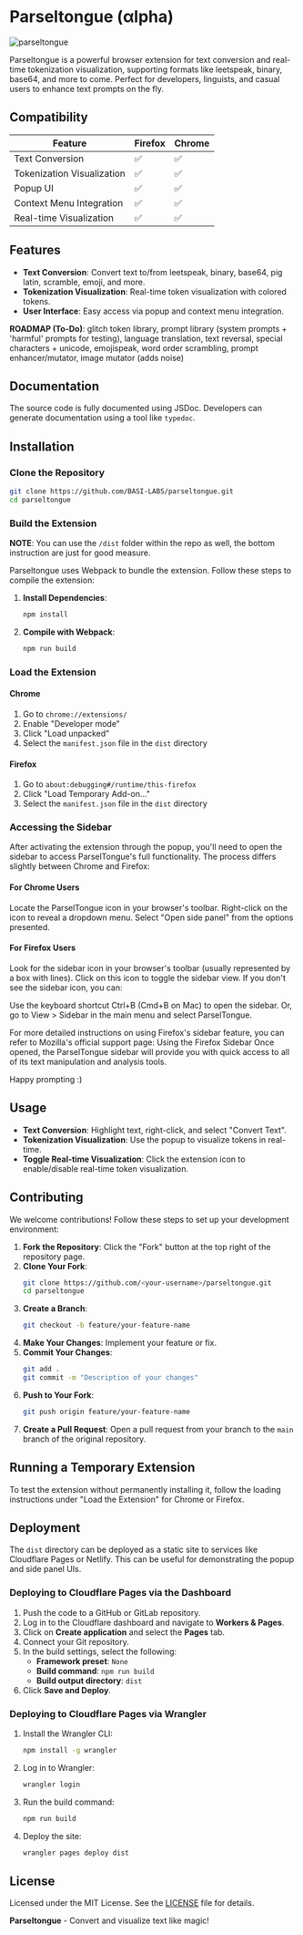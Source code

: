 # Parseltongue (αlpha)

![parseltongue](https://github.com/user-attachments/assets/44c629cd-7545-4f95-8da0-130abed26dff)


Parseltongue is a powerful browser extension for text conversion and real-time tokenization visualization, supporting formats like leetspeak, binary, base64, and more to come. Perfect for developers, linguists, and casual users to enhance text prompts on the fly.

## Compatibility

| Feature                     | Firefox          | Chrome           |
|-----------------------------|------------------|------------------|
| Text Conversion             | ✅ | ✅ |
| Tokenization Visualization  | ✅ | ✅ |
| Popup UI                    | ✅ | ✅ |
| Context Menu Integration    | ✅ | ✅ |
| Real-time Visualization     | ✅ | ✅ |


## Features

- **Text Conversion**: Convert text to/from leetspeak, binary, base64, pig latin, scramble, emoji, and more.
- **Tokenization Visualization**: Real-time token visualization with colored tokens.
- **User Interface**: Easy access via popup and context menu integration.

**ROADMAP (To-Do)**: glitch token library, prompt library (system prompts + 'harmful' prompts for testing), language translation, text reversal, special characters + unicode, emojispeak, word order scrambling, prompt enhancer/mutator, image mutator (adds noise) 

## Documentation

The source code is fully documented using JSDoc. Developers can generate documentation using a tool like `typedoc`.

## Installation

### Clone the Repository

```bash
git clone https://github.com/BASI-LABS/parseltongue.git
cd parseltongue
```

### Build the Extension

**NOTE**: You can use the `/dist` folder within the repo as well, the bottom instruction are just for good measure.

Parseltongue uses Webpack to bundle the extension. Follow these steps to compile the extension:

1. **Install Dependencies**:
    ```bash
    npm install
    ```

2. **Compile with Webpack**:
    ```bash
    npm run build
    ```



### Load the Extension

#### Chrome

1. Go to `chrome://extensions/`
2. Enable "Developer mode"
3. Click "Load unpacked"
3. Select the `manifest.json` file in the `dist` directory 

#### Firefox

1. Go to `about:debugging#/runtime/this-firefox`
2. Click "Load Temporary Add-on..."
3. Select the `manifest.json` file in the `dist` directory 

### Accessing the Sidebar
After activating the extension through the popup, you'll need to open the sidebar to access ParselTongue's full functionality. The process differs slightly between Chrome and Firefox:
#### For Chrome Users

Locate the ParselTongue icon in your browser's toolbar.
Right-click on the icon to reveal a dropdown menu.
Select "Open side panel" from the options presented.

#### For Firefox Users

Look for the sidebar icon in your browser's toolbar (usually represented by a box with lines).
Click on this icon to toggle the sidebar view.
If you don't see the sidebar icon, you can:

Use the keyboard shortcut Ctrl+B (Cmd+B on Mac) to open the sidebar.
Or, go to View > Sidebar in the main menu and select ParselTongue.



For more detailed instructions on using Firefox's sidebar feature, you can refer to Mozilla's official support page: Using the Firefox Sidebar 
Once opened, the ParselTongue sidebar will provide you with quick access to all of its text manipulation and analysis tools.

Happy prompting :)


## Usage

- **Text Conversion**: Highlight text, right-click, and select "Convert Text".
- **Tokenization Visualization**: Use the popup to visualize tokens in real-time.
- **Toggle Real-time Visualization**: Click the extension icon to enable/disable real-time token visualization.

## Contributing

We welcome contributions! Follow these steps to set up your development environment:

1. **Fork the Repository**: Click the "Fork" button at the top right of the repository page.
2. **Clone Your Fork**:
    ```bash
    git clone https://github.com/<your-username>/parseltongue.git
    cd parseltongue
    ```
3. **Create a Branch**:
    ```bash
    git checkout -b feature/your-feature-name
    ```
4. **Make Your Changes**: Implement your feature or fix.
5. **Commit Your Changes**:
    ```bash
    git add .
    git commit -m "Description of your changes"
    ```
6. **Push to Your Fork**:
    ```bash
    git push origin feature/your-feature-name
    ```
7. **Create a Pull Request**: Open a pull request from your branch to the `main` branch of the original repository.

## Running a Temporary Extension

To test the extension without permanently installing it, follow the loading instructions under "Load the Extension" for Chrome or Firefox.

## Deployment

The `dist` directory can be deployed as a static site to services like Cloudflare Pages or Netlify. This can be useful for demonstrating the popup and side panel UIs.

### Deploying to Cloudflare Pages via the Dashboard

1.  Push the code to a GitHub or GitLab repository.
2.  Log in to the Cloudflare dashboard and navigate to **Workers & Pages**.
3.  Click on **Create application** and select the **Pages** tab.
4.  Connect your Git repository.
5.  In the build settings, select the following:
    -   **Framework preset**: `None`
    -   **Build command**: `npm run build`
    -   **Build output directory**: `dist`
6.  Click **Save and Deploy**.

### Deploying to Cloudflare Pages via Wrangler

1.  Install the Wrangler CLI:
    ```bash
    npm install -g wrangler
    ```
2.  Log in to Wrangler:
    ```bash
    wrangler login
    ```
3.  Run the build command:
    ```bash
    npm run build
    ```
4.  Deploy the site:
    ```bash
    wrangler pages deploy dist
    ```

## License

Licensed under the MIT License. See the [LICENSE](LICENSE) file for details.

**Parseltongue** - Convert and visualize text like magic!

